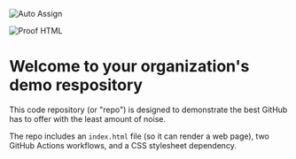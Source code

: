 ![Auto Assign](https://github.com/MangueBytes/demo-repository/actions/workflows/auto-assign.yml/badge.svg)

![Proof HTML](https://github.com/MangueBytes/demo-repository/actions/workflows/proof-html.yml/badge.svg)

# Welcome to your organization's demo respository
This code repository (or "repo") is designed to demonstrate the best GitHub has to offer with the least amount of noise.

The repo includes an `index.html` file (so it can render a web page), two GitHub Actions workflows, and a CSS stylesheet dependency.
